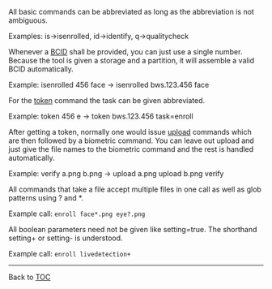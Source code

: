 All basic commands can be abbreviated as long as the abbreviation is not
ambiguous.

Examples: is->isenrolled, id->identify, q->qualitycheck

Whenever a [BCID](./bcid.md) shall be provided, you can just use a single number. Because
the tool is given a storage and a partition, it will assemble a valid BCID
automatically.

Example: isenrolled 456 face -> isenrolled bws.123.456 face

For the [token](./token.md) command the task can be given abbreviated.

Example: token 456 e -> token bws.123.456 task=enroll

After getting a token, normally one would issue [upload](./upload.md) commands which are then
followed by a biometric command. You can leave out upload and just give the file
names to the biometric command and the rest is handled automatically.

Example: verify a.png b.png
      -> upload a.png
         upload b.png
         verify

All commands that take a file accept multiple files in one call as well as glob
patterns using ? and *.

Example call: `enroll face*.png eye?.png`

All boolean parameters need not be given like setting=true. The shorthand
setting+ or setting- is understood.

Example call: `enroll livedetection+`

---

Back to [TOC](./toc.md)
